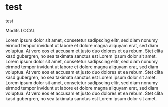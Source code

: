 test
====

test

Modifs LOCAL

Lorem ipsum dolor sit amet, consetetur sadipscing elitr, sed diam 
nonumy eirmod tempor invidunt ut labore et dolore magna aliquyam erat, sed 
diam voluptua. At vero eos et accusam et justo duo dolores et ea rebum. 
Stet clita kasd gubergren, no sea takimata sanctus est Lorem ipsum dolor sit amet. 
Lorem ipsum dolor sit amet, consetetur sadipscing elitr, sed diam nonumy eirmod 
tempor invidunt ut labore et dolore magna aliquyam erat, sed diam voluptua. At vero 
eos et accusam et justo duo dolores et ea rebum. Stet clita kasd gubergren, no 
sea takimata sanctus est Lorem ipsum dolor sit amet. Lorem ipsum dolor sit amet, 
consetetur sadipscing elitr, sed diam nonumy eirmod tempor invidunt ut labore 
et dolore magna aliquyam erat, 
sed diam voluptua. At vero eos et accusam et justo duo dolores et ea 
rebum. Stet clita kasd gubergren, no sea takimata sanctus est Lorem 
ipsum dolor sit amet.
